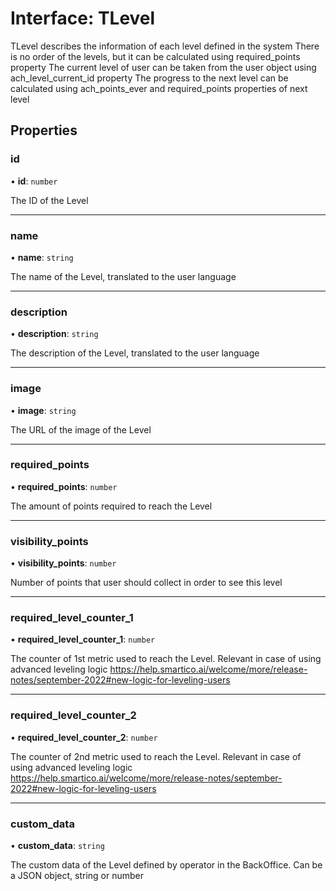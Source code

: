 # Interface: TLevel

TLevel describes the information of each level defined in the system
There is no order of the levels, but it can be calculated using required_points property
The current level of user can be taken from the user object using ach_level_current_id property
The progress to the next level can be calculated using ach_points_ever and required_points properties of next level

## Properties

### id

• **id**: `number`

The ID of the Level

___

### name

• **name**: `string`

The name of the Level, translated to the user language

___

### description

• **description**: `string`

The description of the Level, translated to the user language

___

### image

• **image**: `string`

The URL of the image of the Level

___

### required\_points

• **required\_points**: `number`

The amount of points required to reach the Level

___

### visibility\_points

• **visibility\_points**: `number`

Number of points that user should collect in order to see this level

___

### required\_level\_counter\_1

• **required\_level\_counter\_1**: `number`

The counter of 1st metric used to reach the Level. 
Relevant in case of using advanced leveling logic
https://help.smartico.ai/welcome/more/release-notes/september-2022#new-logic-for-leveling-users

___

### required\_level\_counter\_2

• **required\_level\_counter\_2**: `number`

The counter of 2nd metric used to reach the Level. 
Relevant in case of using advanced leveling logic
https://help.smartico.ai/welcome/more/release-notes/september-2022#new-logic-for-leveling-users

___

### custom\_data

• **custom\_data**: `string`

The custom data of the Level defined by operator in the BackOffice. Can be a JSON object, string or number
